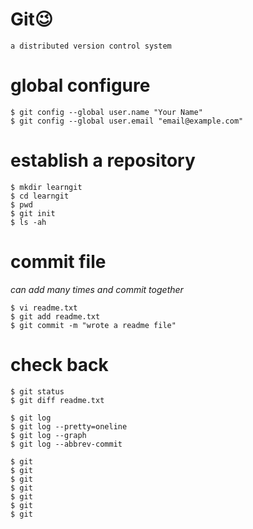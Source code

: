 # Git:wink:

	a distributed version control system  

# global configure

	$ git config --global user.name "Your Name"  
	$ git config --global user.email "email@example.com"  

# establish a repository

	$ mkdir learngit
	$ cd learngit 
	$ pwd  
	$ git init  
	$ ls -ah

# commit file
*can add many times and commit together*

	$ vi readme.txt  
	$ git add readme.txt  
	$ git commit -m "wrote a readme file"  

	
# check back

	$ git status 
	$ git diff readme.txt 
	
	$ git log
	$ git log --pretty=oneline
	$ git log --graph
	$ git log --abbrev-commit
	
	$ git
	$ git 
	$ git 
	$ git 
	$ git 
	$ git 
	$ git 
